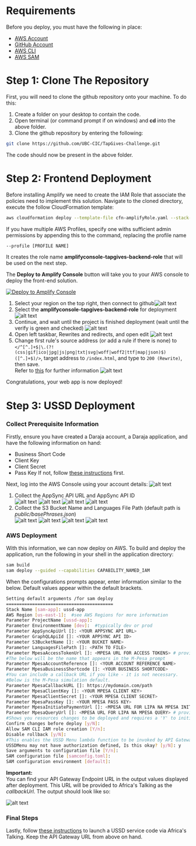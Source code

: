 # Requirements

Before you deploy, you must have the following in place:
*  [AWS Account](https://aws.amazon.com/account/) 
*  [GitHub Account](https://github.com/) 
*  [AWS CLI](https://aws.amazon.com/cli/) 
*  [AWS SAM](https://aws.amazon.com/serverless/sam/)  


# Step 1: Clone The Repository

First, you will need to clone the github repository onto your machine. To do this:
1. Create a folder on your desktop to contain the code.
2. Open terminal (or command prompt if on windows) and **cd** into the above folder.
3. Clone the github repository by entering the following:
```bash
git clone https://github.com/UBC-CIC/TapGives-Challenge.git
```

The code should now be present in the above folder.  


# Step 2: Frontend Deployment

Before installing Amplify we need to create the IAM Role that associate the policies need to implement this solution. 
Navigate to the cloned directory, execute the follow CloudFormation template:

```bash
aws cloudformation deploy --template-file cfn-amplifyRole.yaml --stack-name amplifyconsole-tapgives-backend-role --capabilities CAPABILITY_NAMED_IAM
```

If you have multiple AWS Profiles, specify one withs sufficient admin permissions by appending this to the command, replacing the profile name 

```bash
--profile [PROFILE NAME]
```
It creates the role name **amplifyconsole-tapgives-backend-role** that will be used on the next step.

The **Deploy to Amplify Console** button will take you to your AWS console to deploy the front-end solution.

<a href="https://console.aws.amazon.com/amplify/home#/deploy?repo=https://github.com/UBC-CIC/TapGives-Challenge">
    <img src="https://oneclick.amplifyapp.com/button.svg" alt="Deploy to Amplify Console">
</a>

1. Select your region on the top right, then connect to github![alt text](images/amplify-console-01.png)
2. Select the **amplifyconsole-tapgives-backend-role** for deployment![alt text](images/amplify-console-02.png)
3. Continue, and wait until the project is finished deployment (wait until the verify is green and checked) ![alt text](images/amplify-console-03.png)
4. Open left taskbar, Rewrites and redirects, and open edit ![alt text](images/amplify-console-04.png)
5. Change first rule's source address (or add a rule if there is none) to ```</^[^.]+$|\.(?!(css|gif|ico|jpg|js|png|txt|svg|woff|woff2|ttf|map|json)$)([^.]+$)/>```, target address to ```/index.html```, and type to ```200 (Rewrite)```, then save.  
Refer to [this](https://docs.aws.amazon.com/amplify/latest/userguide/redirects.html#redirects-for-single-page-web-apps-spa) for further information
![alt text](images/amplify-console-05.png)


Congratulations, your web app is now deployed!

# Step 3: USSD Deployment

### Collect Prerequisite Information

Firstly, ensure you have created a Daraja account, a Daraja application, and have the following information on hand:
- Business Short Code
- Client Key
- Client Secret
- Pass Key
If not, follow [these instructions](./MpesaDeploymentGuide.md) first.  

Next, log into the AWS Console using your account details: 
![alt text](images/console_home.png)  
1. Collect the AppSync API URL and AppSync API ID  
![alt text](./images/appsync1.png)
![alt text](./images/appsync2.png)
![alt text](./images/appsync3.png)
![alt text](./images/appsync4.png)
2. Collect the S3 Bucket Name and Languages File Path (default path is *public/basePhrases.json*)  
![alt text](./images/s31.png)
![alt text](./images/s32.png)
![alt text](./images/s33.png)
![alt text](./images/s34.png)  

### AWS Deployment 

With this information, we can now deploy on AWS. To build and deploy the application, run the following in your shell in the application directory:

```bash
sam build
sam deploy --guided --capabilities CAPABILITY_NAMED_IAM
```  

When the configurations prompts appear, enter information similar to the below. Default values appear within the default brackets.

```bash
Setting default arguments /for sam deploy
=========================================
Stack Name [sam-app]: ussd-app
AWS Region [us-east-1]:  #see AWS Regions for more information
Parameter ProjectName [ussd-app]: 
Parameter EnvironmentName [dev]:  #typically dev or prod
Parameter AppSyncApiUrl []: <YOUR APPSYNC API URL>
Parameter GraphQLApiId []: <YOUR APPSYNC API ID>
Parameter S3BucketName []: <YOUR BUCKET NAME>
Parameter LanguagesFilePath []: <PATH TO FILE>
Parameter MpesaAccessTokenUrl []: <MPESA URL FOR ACCESS TOKENS> # provide
#The below will be the name that appears in the M-Pesa prompt
Parameter MpesaAccountReference []: <YOUR ACCOUNT REFERENCE NAME>
Parameter MpesaBusinessShortcode []: <YOUR BUSINESS SHORTCODE>
#You can include a callback URL if you like - it is not necessary.
#Below is the M-Pesa simulation default.
Parameter MpesaCallbackURL []: https://mydomain.com/path
Parameter MpesaClientKey []: <YOUR MPESA CLIENT KEY>
Parameter MpesaClientSecret []: <YOUR MPESA CLIENT SECRET>
Parameter MpesaPassKey []: <YOUR MPESA PASS KEY>
Parameter MpesaInitiatePaymentUrl []: <MPESA URL FOR LIPA NA MPESA INITIATION> # provide
Parameter MpesaQueryUrl []: <MPESA URL FOR LIPA NA MPESA QUERY> # provide
#Shows you resources changes to be deployed and requires a 'Y' to initiate deploy
Confirm changes before deploy [y/N]:
Allow SAM CLI IAM role creation [Y/n]:  
Disable rollback [y/N]: 
#This enables the USSD Menu lambda function to be invoked by API Gateway
USSDMenu may not have authorization defined, Is this okay? [y/N]: y
Save arguments to configuration file [Y/n]: 
SAM configuration file [samconfig.toml]: 
SAM configuration environment [default]:
```  

**Important:**  
You can find your API Gateway Endpoint URL in the output values displayed after deployment. This URL will be provided to Africa's Talking as the *callbackUrl*. The output should look like so:  

![alt text](images/sam_output.png)


### Final Steps

Lastly, follow [these instructions](./AfricasTalkingDeployment.md) to launch a USSD service code via Africa's Talking. Keep the API Gateway URL from above on hand.
